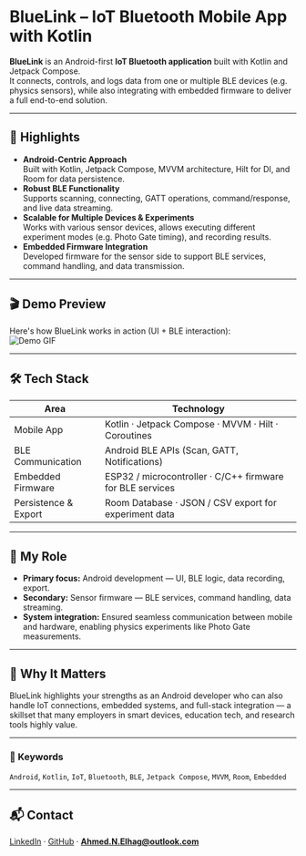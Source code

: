# BlueLink – IoT Bluetooth Mobile App with Kotlin

**BlueLink** is an Android-first **IoT Bluetooth application** built with Kotlin and Jetpack Compose.  
It connects, controls, and logs data from one or multiple BLE devices (e.g. physics sensors), while also integrating with embedded firmware to deliver a full end-to-end solution.

---

## 🌟 Highlights
- **Android-Centric Approach**  
  Built with Kotlin, Jetpack Compose, MVVM architecture, Hilt for DI, and Room for data persistence.  
- **Robust BLE Functionality**  
  Supports scanning, connecting, GATT operations, command/response, and live data streaming.  
- **Scalable for Multiple Devices & Experiments**  
  Works with various sensor devices, allows executing different experiment modes (e.g. Photo Gate timing), and recording results.  
- **Embedded Firmware Integration**  
  Developed firmware for the sensor side to support BLE services, command handling, and data transmission.

---

## 🎬 Demo Preview

Here's how BlueLink works in action (UI + BLE interaction):  
![Demo GIF](https://github.com/n-jah/BlueLink/raw/main/Adobe%20Express%20-%20BleScanner.gif)

---

## 🛠️ Tech Stack
| Area               | Technology |
|---------------------|------------|
| Mobile App           | Kotlin · Jetpack Compose · MVVM · Hilt · Coroutines |
| BLE Communication    | Android BLE APIs (Scan, GATT, Notifications) |
| Embedded Firmware    | ESP32 / microcontroller · C/C++ firmware for BLE services |
| Persistence & Export | Room Database · JSON / CSV export for experiment data |

---

## 👤 My Role
- **Primary focus:** Android development — UI, BLE logic, data recording, export.  
- **Secondary:** Sensor firmware — BLE services, command handling, data streaming.  
- **System integration:** Ensured seamless communication between mobile and hardware, enabling physics experiments like Photo Gate measurements.

---

## 🚀 Why It Matters
BlueLink highlights your strengths as an Android developer who can also handle IoT connections, embedded systems, and full-stack integration — a skillset that many employers in smart devices, education tech, and research tools highly value.

---

### 🔑 Keywords
`Android`, `Kotlin`, `IoT`, `Bluetooth`, `BLE`, `Jetpack Compose`, `MVVM`, `Room`, `Embedded`

---

## 📬 Contact
[LinkedIn](https://www.linkedin.com/in/a-nagah) · [GitHub](https://github.com/n-jah) · **Ahmed.N.Elhag@outlook.com**
